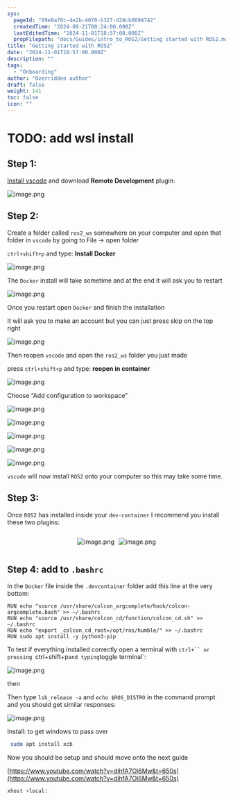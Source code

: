 ```yaml
---
sys:
  pageId: "89e0a78c-4e2b-4070-b327-d28cb0694742"
  createdTime: "2024-08-21T00:24:00.000Z"
  lastEditedTime: "2024-11-01T18:57:00.000Z"
  propFilepath: "docs/Guides/intro_to_ROS2/Getting started with ROS2.md"
title: "Getting started with ROS2"
date: "2024-11-01T18:57:00.000Z"
description: ""
tags:
  - "Onboarding"
author: "Overridden author"
draft: false
weight: 141
toc: false
icon: ""
---
```


# TODO: add wsl install

## Step 1:

[Install vscode](https://code.visualstudio.com/download) and download **Remote Development** plugin:

![image.png](https://prod-files-secure.s3.us-west-2.amazonaws.com/d518164a-d88e-44d1-a4ee-3adb3bd8bce0/efb52993-1881-4a40-b95e-6f020334f022/image.png?X-Amz-Algorithm=AWS4-HMAC-SHA256&X-Amz-Content-Sha256=UNSIGNED-PAYLOAD&X-Amz-Credential=ASIAZI2LB466YDQURIWV%2F20250204%2Fus-west-2%2Fs3%2Faws4_request&X-Amz-Date=20250204T061108Z&X-Amz-Expires=3600&X-Amz-Security-Token=IQoJb3JpZ2luX2VjEA0aCXVzLXdlc3QtMiJHMEUCIQDtMPsNJ7pcwSFR8Jp%2FG%2BgtAdKkjb5Uwf%2FXKiEKfDAUaAIgTBBGz%2BDUDGP5iVMrLY1ZafU3Jx0PWqV0%2BAP3LEs1yi4q%2FwMIJhAAGgw2Mzc0MjMxODM4MDUiDJ5znwesU3Du0ANRUyrcA76jZKDYeQs9Tn26Tz6LFVMYvQQPnpwwo9K%2BY3wKTHyEP9LdAGOTbAgSwCWbSGnUcf65c3tFoKuP4STE7usROMYI8Ao8K6Pts6n%2F0MlGhIILnDu%2FAfFe9eKS01dikTOXitlyE6wSuSkL9u2hksPy1ZqAzJV7RFi8pjeBcedAfxKQAj4EptkifaaL3ZWFmvAqFqeZBgEjkVgjj%2FxHMWbHkmoyZxqVo9PWPVdlDq%2BrTKxf52NY20ujiB%2BU5MkSdSiELS3AWy%2BpajEAHPdJQ4l%2FRMb9FBAvtCdryvREvHu%2BUtVogjW8ibwuMEokq0k93mK1q%2FJU%2FC75kNfie4KA8O3tNNAen3okQChaU%2Fd7nDdFfYjzeHBXkClUva8%2FSpKk54FB0YM2j73xxUvE7mQW8iNkKjhrCrNrHOaosJnIMYMZ1enc6soUJ7D4oD5WHd4TfgbRKN%2BsKzycj1EzMKUSXjdT4Dh20A6598g9s%2F1U5h3BS217YPVe2qB6UHjN8bLMAuynN4%2FD%2FRotGDHNkMn35OA1QicVbr%2BmrZOokYVHKSyFPXbXewYV59pQnH9QPejkzLgqS5Pw3azzd2W12%2FnPGZd7EA06FbhlovXUB3VDLF6K1apO3B5K6aU%2FMRkjNAOzMO2%2Fhr0GOqUBvMcCV7Ii23%2BxwS2ipkF31WVUcTGrdnBdetrjlQKsctE2%2BtSmwog9k0wjaGL5hldXS%2FdAn%2BS2EzbQYzpEpj6m0WJLGB%2FxdpGSjcx%2Fdja70T86G6sA4m5rrT32oO5qfh0VW2GYhPc6ZE9iMa%2BwDx1w5h5mnwroRbHXfQY4qX02%2Fp%2B5xFcSXJqPV3rlGCeLMtLeFTzM3tC5exVPtGr6Bk1zzFCtmkbD&X-Amz-Signature=22f9b69c825ec9fafb9c1d4a8fbfdfe3a7751306fadad2dc92f225ceb3be933c&X-Amz-SignedHeaders=host&x-id=GetObject)

## Step 2:

Create a folder called `ros2_ws` somewhere on your computer and open that folder in `vscode` by going to File → open folder 

`ctrl+shift+p` and type: **Install Docker**

![image.png](https://prod-files-secure.s3.us-west-2.amazonaws.com/d518164a-d88e-44d1-a4ee-3adb3bd8bce0/2269dc0e-1cd5-47ff-bceb-c04ad9b2eab0/image.png?X-Amz-Algorithm=AWS4-HMAC-SHA256&X-Amz-Content-Sha256=UNSIGNED-PAYLOAD&X-Amz-Credential=ASIAZI2LB466YDQURIWV%2F20250204%2Fus-west-2%2Fs3%2Faws4_request&X-Amz-Date=20250204T061108Z&X-Amz-Expires=3600&X-Amz-Security-Token=IQoJb3JpZ2luX2VjEA0aCXVzLXdlc3QtMiJHMEUCIQDtMPsNJ7pcwSFR8Jp%2FG%2BgtAdKkjb5Uwf%2FXKiEKfDAUaAIgTBBGz%2BDUDGP5iVMrLY1ZafU3Jx0PWqV0%2BAP3LEs1yi4q%2FwMIJhAAGgw2Mzc0MjMxODM4MDUiDJ5znwesU3Du0ANRUyrcA76jZKDYeQs9Tn26Tz6LFVMYvQQPnpwwo9K%2BY3wKTHyEP9LdAGOTbAgSwCWbSGnUcf65c3tFoKuP4STE7usROMYI8Ao8K6Pts6n%2F0MlGhIILnDu%2FAfFe9eKS01dikTOXitlyE6wSuSkL9u2hksPy1ZqAzJV7RFi8pjeBcedAfxKQAj4EptkifaaL3ZWFmvAqFqeZBgEjkVgjj%2FxHMWbHkmoyZxqVo9PWPVdlDq%2BrTKxf52NY20ujiB%2BU5MkSdSiELS3AWy%2BpajEAHPdJQ4l%2FRMb9FBAvtCdryvREvHu%2BUtVogjW8ibwuMEokq0k93mK1q%2FJU%2FC75kNfie4KA8O3tNNAen3okQChaU%2Fd7nDdFfYjzeHBXkClUva8%2FSpKk54FB0YM2j73xxUvE7mQW8iNkKjhrCrNrHOaosJnIMYMZ1enc6soUJ7D4oD5WHd4TfgbRKN%2BsKzycj1EzMKUSXjdT4Dh20A6598g9s%2F1U5h3BS217YPVe2qB6UHjN8bLMAuynN4%2FD%2FRotGDHNkMn35OA1QicVbr%2BmrZOokYVHKSyFPXbXewYV59pQnH9QPejkzLgqS5Pw3azzd2W12%2FnPGZd7EA06FbhlovXUB3VDLF6K1apO3B5K6aU%2FMRkjNAOzMO2%2Fhr0GOqUBvMcCV7Ii23%2BxwS2ipkF31WVUcTGrdnBdetrjlQKsctE2%2BtSmwog9k0wjaGL5hldXS%2FdAn%2BS2EzbQYzpEpj6m0WJLGB%2FxdpGSjcx%2Fdja70T86G6sA4m5rrT32oO5qfh0VW2GYhPc6ZE9iMa%2BwDx1w5h5mnwroRbHXfQY4qX02%2Fp%2B5xFcSXJqPV3rlGCeLMtLeFTzM3tC5exVPtGr6Bk1zzFCtmkbD&X-Amz-Signature=a89b81d50ea53d5dee672840bfa13873f72689556c73280409edab3437d0ec95&X-Amz-SignedHeaders=host&x-id=GetObject)

The `Docker` install will take sometime and at the end it will ask you to restart

![image.png](https://prod-files-secure.s3.us-west-2.amazonaws.com/d518164a-d88e-44d1-a4ee-3adb3bd8bce0/ed233f78-be33-4b1f-b89c-9c346c0e961e/image.png?X-Amz-Algorithm=AWS4-HMAC-SHA256&X-Amz-Content-Sha256=UNSIGNED-PAYLOAD&X-Amz-Credential=ASIAZI2LB466YDQURIWV%2F20250204%2Fus-west-2%2Fs3%2Faws4_request&X-Amz-Date=20250204T061108Z&X-Amz-Expires=3600&X-Amz-Security-Token=IQoJb3JpZ2luX2VjEA0aCXVzLXdlc3QtMiJHMEUCIQDtMPsNJ7pcwSFR8Jp%2FG%2BgtAdKkjb5Uwf%2FXKiEKfDAUaAIgTBBGz%2BDUDGP5iVMrLY1ZafU3Jx0PWqV0%2BAP3LEs1yi4q%2FwMIJhAAGgw2Mzc0MjMxODM4MDUiDJ5znwesU3Du0ANRUyrcA76jZKDYeQs9Tn26Tz6LFVMYvQQPnpwwo9K%2BY3wKTHyEP9LdAGOTbAgSwCWbSGnUcf65c3tFoKuP4STE7usROMYI8Ao8K6Pts6n%2F0MlGhIILnDu%2FAfFe9eKS01dikTOXitlyE6wSuSkL9u2hksPy1ZqAzJV7RFi8pjeBcedAfxKQAj4EptkifaaL3ZWFmvAqFqeZBgEjkVgjj%2FxHMWbHkmoyZxqVo9PWPVdlDq%2BrTKxf52NY20ujiB%2BU5MkSdSiELS3AWy%2BpajEAHPdJQ4l%2FRMb9FBAvtCdryvREvHu%2BUtVogjW8ibwuMEokq0k93mK1q%2FJU%2FC75kNfie4KA8O3tNNAen3okQChaU%2Fd7nDdFfYjzeHBXkClUva8%2FSpKk54FB0YM2j73xxUvE7mQW8iNkKjhrCrNrHOaosJnIMYMZ1enc6soUJ7D4oD5WHd4TfgbRKN%2BsKzycj1EzMKUSXjdT4Dh20A6598g9s%2F1U5h3BS217YPVe2qB6UHjN8bLMAuynN4%2FD%2FRotGDHNkMn35OA1QicVbr%2BmrZOokYVHKSyFPXbXewYV59pQnH9QPejkzLgqS5Pw3azzd2W12%2FnPGZd7EA06FbhlovXUB3VDLF6K1apO3B5K6aU%2FMRkjNAOzMO2%2Fhr0GOqUBvMcCV7Ii23%2BxwS2ipkF31WVUcTGrdnBdetrjlQKsctE2%2BtSmwog9k0wjaGL5hldXS%2FdAn%2BS2EzbQYzpEpj6m0WJLGB%2FxdpGSjcx%2Fdja70T86G6sA4m5rrT32oO5qfh0VW2GYhPc6ZE9iMa%2BwDx1w5h5mnwroRbHXfQY4qX02%2Fp%2B5xFcSXJqPV3rlGCeLMtLeFTzM3tC5exVPtGr6Bk1zzFCtmkbD&X-Amz-Signature=1766d380a281a20568f0afb2e4f9173098436d1c6500bc740423d52eafc7d15a&X-Amz-SignedHeaders=host&x-id=GetObject)

Once you restart open `Docker` and finish the installation

It will ask you to make an account but you can just press skip on the top right

![image.png](https://prod-files-secure.s3.us-west-2.amazonaws.com/d518164a-d88e-44d1-a4ee-3adb3bd8bce0/21010ad9-1659-4fd9-9f59-9932a09b2a3d/image.png?X-Amz-Algorithm=AWS4-HMAC-SHA256&X-Amz-Content-Sha256=UNSIGNED-PAYLOAD&X-Amz-Credential=ASIAZI2LB466YDQURIWV%2F20250204%2Fus-west-2%2Fs3%2Faws4_request&X-Amz-Date=20250204T061108Z&X-Amz-Expires=3600&X-Amz-Security-Token=IQoJb3JpZ2luX2VjEA0aCXVzLXdlc3QtMiJHMEUCIQDtMPsNJ7pcwSFR8Jp%2FG%2BgtAdKkjb5Uwf%2FXKiEKfDAUaAIgTBBGz%2BDUDGP5iVMrLY1ZafU3Jx0PWqV0%2BAP3LEs1yi4q%2FwMIJhAAGgw2Mzc0MjMxODM4MDUiDJ5znwesU3Du0ANRUyrcA76jZKDYeQs9Tn26Tz6LFVMYvQQPnpwwo9K%2BY3wKTHyEP9LdAGOTbAgSwCWbSGnUcf65c3tFoKuP4STE7usROMYI8Ao8K6Pts6n%2F0MlGhIILnDu%2FAfFe9eKS01dikTOXitlyE6wSuSkL9u2hksPy1ZqAzJV7RFi8pjeBcedAfxKQAj4EptkifaaL3ZWFmvAqFqeZBgEjkVgjj%2FxHMWbHkmoyZxqVo9PWPVdlDq%2BrTKxf52NY20ujiB%2BU5MkSdSiELS3AWy%2BpajEAHPdJQ4l%2FRMb9FBAvtCdryvREvHu%2BUtVogjW8ibwuMEokq0k93mK1q%2FJU%2FC75kNfie4KA8O3tNNAen3okQChaU%2Fd7nDdFfYjzeHBXkClUva8%2FSpKk54FB0YM2j73xxUvE7mQW8iNkKjhrCrNrHOaosJnIMYMZ1enc6soUJ7D4oD5WHd4TfgbRKN%2BsKzycj1EzMKUSXjdT4Dh20A6598g9s%2F1U5h3BS217YPVe2qB6UHjN8bLMAuynN4%2FD%2FRotGDHNkMn35OA1QicVbr%2BmrZOokYVHKSyFPXbXewYV59pQnH9QPejkzLgqS5Pw3azzd2W12%2FnPGZd7EA06FbhlovXUB3VDLF6K1apO3B5K6aU%2FMRkjNAOzMO2%2Fhr0GOqUBvMcCV7Ii23%2BxwS2ipkF31WVUcTGrdnBdetrjlQKsctE2%2BtSmwog9k0wjaGL5hldXS%2FdAn%2BS2EzbQYzpEpj6m0WJLGB%2FxdpGSjcx%2Fdja70T86G6sA4m5rrT32oO5qfh0VW2GYhPc6ZE9iMa%2BwDx1w5h5mnwroRbHXfQY4qX02%2Fp%2B5xFcSXJqPV3rlGCeLMtLeFTzM3tC5exVPtGr6Bk1zzFCtmkbD&X-Amz-Signature=4ff3f3f9325d7a421abfd14fd7895f1553b6f6f752e1bceccb2b4247c4110e26&X-Amz-SignedHeaders=host&x-id=GetObject)

Then reopen `vscode` and open the `ros2_ws` folder you just made

press `ctrl+shift+p` and type: **reopen in container**

![image.png](https://prod-files-secure.s3.us-west-2.amazonaws.com/d518164a-d88e-44d1-a4ee-3adb3bd8bce0/4e93b8c2-41ad-488c-8095-c74205196118/image.png?X-Amz-Algorithm=AWS4-HMAC-SHA256&X-Amz-Content-Sha256=UNSIGNED-PAYLOAD&X-Amz-Credential=ASIAZI2LB466YDQURIWV%2F20250204%2Fus-west-2%2Fs3%2Faws4_request&X-Amz-Date=20250204T061108Z&X-Amz-Expires=3600&X-Amz-Security-Token=IQoJb3JpZ2luX2VjEA0aCXVzLXdlc3QtMiJHMEUCIQDtMPsNJ7pcwSFR8Jp%2FG%2BgtAdKkjb5Uwf%2FXKiEKfDAUaAIgTBBGz%2BDUDGP5iVMrLY1ZafU3Jx0PWqV0%2BAP3LEs1yi4q%2FwMIJhAAGgw2Mzc0MjMxODM4MDUiDJ5znwesU3Du0ANRUyrcA76jZKDYeQs9Tn26Tz6LFVMYvQQPnpwwo9K%2BY3wKTHyEP9LdAGOTbAgSwCWbSGnUcf65c3tFoKuP4STE7usROMYI8Ao8K6Pts6n%2F0MlGhIILnDu%2FAfFe9eKS01dikTOXitlyE6wSuSkL9u2hksPy1ZqAzJV7RFi8pjeBcedAfxKQAj4EptkifaaL3ZWFmvAqFqeZBgEjkVgjj%2FxHMWbHkmoyZxqVo9PWPVdlDq%2BrTKxf52NY20ujiB%2BU5MkSdSiELS3AWy%2BpajEAHPdJQ4l%2FRMb9FBAvtCdryvREvHu%2BUtVogjW8ibwuMEokq0k93mK1q%2FJU%2FC75kNfie4KA8O3tNNAen3okQChaU%2Fd7nDdFfYjzeHBXkClUva8%2FSpKk54FB0YM2j73xxUvE7mQW8iNkKjhrCrNrHOaosJnIMYMZ1enc6soUJ7D4oD5WHd4TfgbRKN%2BsKzycj1EzMKUSXjdT4Dh20A6598g9s%2F1U5h3BS217YPVe2qB6UHjN8bLMAuynN4%2FD%2FRotGDHNkMn35OA1QicVbr%2BmrZOokYVHKSyFPXbXewYV59pQnH9QPejkzLgqS5Pw3azzd2W12%2FnPGZd7EA06FbhlovXUB3VDLF6K1apO3B5K6aU%2FMRkjNAOzMO2%2Fhr0GOqUBvMcCV7Ii23%2BxwS2ipkF31WVUcTGrdnBdetrjlQKsctE2%2BtSmwog9k0wjaGL5hldXS%2FdAn%2BS2EzbQYzpEpj6m0WJLGB%2FxdpGSjcx%2Fdja70T86G6sA4m5rrT32oO5qfh0VW2GYhPc6ZE9iMa%2BwDx1w5h5mnwroRbHXfQY4qX02%2Fp%2B5xFcSXJqPV3rlGCeLMtLeFTzM3tC5exVPtGr6Bk1zzFCtmkbD&X-Amz-Signature=65b0d07aa62296d2e9c3c2201f8a06b5b222f8079139588bb6ea910b9d85a066&X-Amz-SignedHeaders=host&x-id=GetObject)

Choose “Add configuration to workspace”

![image.png](https://prod-files-secure.s3.us-west-2.amazonaws.com/d518164a-d88e-44d1-a4ee-3adb3bd8bce0/9560b282-5060-4989-ba37-97e7b2c22476/image.png?X-Amz-Algorithm=AWS4-HMAC-SHA256&X-Amz-Content-Sha256=UNSIGNED-PAYLOAD&X-Amz-Credential=ASIAZI2LB466YDQURIWV%2F20250204%2Fus-west-2%2Fs3%2Faws4_request&X-Amz-Date=20250204T061108Z&X-Amz-Expires=3600&X-Amz-Security-Token=IQoJb3JpZ2luX2VjEA0aCXVzLXdlc3QtMiJHMEUCIQDtMPsNJ7pcwSFR8Jp%2FG%2BgtAdKkjb5Uwf%2FXKiEKfDAUaAIgTBBGz%2BDUDGP5iVMrLY1ZafU3Jx0PWqV0%2BAP3LEs1yi4q%2FwMIJhAAGgw2Mzc0MjMxODM4MDUiDJ5znwesU3Du0ANRUyrcA76jZKDYeQs9Tn26Tz6LFVMYvQQPnpwwo9K%2BY3wKTHyEP9LdAGOTbAgSwCWbSGnUcf65c3tFoKuP4STE7usROMYI8Ao8K6Pts6n%2F0MlGhIILnDu%2FAfFe9eKS01dikTOXitlyE6wSuSkL9u2hksPy1ZqAzJV7RFi8pjeBcedAfxKQAj4EptkifaaL3ZWFmvAqFqeZBgEjkVgjj%2FxHMWbHkmoyZxqVo9PWPVdlDq%2BrTKxf52NY20ujiB%2BU5MkSdSiELS3AWy%2BpajEAHPdJQ4l%2FRMb9FBAvtCdryvREvHu%2BUtVogjW8ibwuMEokq0k93mK1q%2FJU%2FC75kNfie4KA8O3tNNAen3okQChaU%2Fd7nDdFfYjzeHBXkClUva8%2FSpKk54FB0YM2j73xxUvE7mQW8iNkKjhrCrNrHOaosJnIMYMZ1enc6soUJ7D4oD5WHd4TfgbRKN%2BsKzycj1EzMKUSXjdT4Dh20A6598g9s%2F1U5h3BS217YPVe2qB6UHjN8bLMAuynN4%2FD%2FRotGDHNkMn35OA1QicVbr%2BmrZOokYVHKSyFPXbXewYV59pQnH9QPejkzLgqS5Pw3azzd2W12%2FnPGZd7EA06FbhlovXUB3VDLF6K1apO3B5K6aU%2FMRkjNAOzMO2%2Fhr0GOqUBvMcCV7Ii23%2BxwS2ipkF31WVUcTGrdnBdetrjlQKsctE2%2BtSmwog9k0wjaGL5hldXS%2FdAn%2BS2EzbQYzpEpj6m0WJLGB%2FxdpGSjcx%2Fdja70T86G6sA4m5rrT32oO5qfh0VW2GYhPc6ZE9iMa%2BwDx1w5h5mnwroRbHXfQY4qX02%2Fp%2B5xFcSXJqPV3rlGCeLMtLeFTzM3tC5exVPtGr6Bk1zzFCtmkbD&X-Amz-Signature=740686187509b2e5f7a4ee982a9e20c2ecdc5dbf0a4eb70caf6d408ca7a04a96&X-Amz-SignedHeaders=host&x-id=GetObject)

![image.png](https://prod-files-secure.s3.us-west-2.amazonaws.com/d518164a-d88e-44d1-a4ee-3adb3bd8bce0/2ee63f81-886b-48e8-a553-dc6e5eac99e4/image.png?X-Amz-Algorithm=AWS4-HMAC-SHA256&X-Amz-Content-Sha256=UNSIGNED-PAYLOAD&X-Amz-Credential=ASIAZI2LB466YDQURIWV%2F20250204%2Fus-west-2%2Fs3%2Faws4_request&X-Amz-Date=20250204T061108Z&X-Amz-Expires=3600&X-Amz-Security-Token=IQoJb3JpZ2luX2VjEA0aCXVzLXdlc3QtMiJHMEUCIQDtMPsNJ7pcwSFR8Jp%2FG%2BgtAdKkjb5Uwf%2FXKiEKfDAUaAIgTBBGz%2BDUDGP5iVMrLY1ZafU3Jx0PWqV0%2BAP3LEs1yi4q%2FwMIJhAAGgw2Mzc0MjMxODM4MDUiDJ5znwesU3Du0ANRUyrcA76jZKDYeQs9Tn26Tz6LFVMYvQQPnpwwo9K%2BY3wKTHyEP9LdAGOTbAgSwCWbSGnUcf65c3tFoKuP4STE7usROMYI8Ao8K6Pts6n%2F0MlGhIILnDu%2FAfFe9eKS01dikTOXitlyE6wSuSkL9u2hksPy1ZqAzJV7RFi8pjeBcedAfxKQAj4EptkifaaL3ZWFmvAqFqeZBgEjkVgjj%2FxHMWbHkmoyZxqVo9PWPVdlDq%2BrTKxf52NY20ujiB%2BU5MkSdSiELS3AWy%2BpajEAHPdJQ4l%2FRMb9FBAvtCdryvREvHu%2BUtVogjW8ibwuMEokq0k93mK1q%2FJU%2FC75kNfie4KA8O3tNNAen3okQChaU%2Fd7nDdFfYjzeHBXkClUva8%2FSpKk54FB0YM2j73xxUvE7mQW8iNkKjhrCrNrHOaosJnIMYMZ1enc6soUJ7D4oD5WHd4TfgbRKN%2BsKzycj1EzMKUSXjdT4Dh20A6598g9s%2F1U5h3BS217YPVe2qB6UHjN8bLMAuynN4%2FD%2FRotGDHNkMn35OA1QicVbr%2BmrZOokYVHKSyFPXbXewYV59pQnH9QPejkzLgqS5Pw3azzd2W12%2FnPGZd7EA06FbhlovXUB3VDLF6K1apO3B5K6aU%2FMRkjNAOzMO2%2Fhr0GOqUBvMcCV7Ii23%2BxwS2ipkF31WVUcTGrdnBdetrjlQKsctE2%2BtSmwog9k0wjaGL5hldXS%2FdAn%2BS2EzbQYzpEpj6m0WJLGB%2FxdpGSjcx%2Fdja70T86G6sA4m5rrT32oO5qfh0VW2GYhPc6ZE9iMa%2BwDx1w5h5mnwroRbHXfQY4qX02%2Fp%2B5xFcSXJqPV3rlGCeLMtLeFTzM3tC5exVPtGr6Bk1zzFCtmkbD&X-Amz-Signature=f3eaadb1aedb5ff1b56652062f80b452357cde6e95505f6286296b79fd7104d6&X-Amz-SignedHeaders=host&x-id=GetObject)

![image.png](https://prod-files-secure.s3.us-west-2.amazonaws.com/d518164a-d88e-44d1-a4ee-3adb3bd8bce0/ae1580b2-b048-407e-aed9-b584224a7a04/image.png?X-Amz-Algorithm=AWS4-HMAC-SHA256&X-Amz-Content-Sha256=UNSIGNED-PAYLOAD&X-Amz-Credential=ASIAZI2LB466YDQURIWV%2F20250204%2Fus-west-2%2Fs3%2Faws4_request&X-Amz-Date=20250204T061108Z&X-Amz-Expires=3600&X-Amz-Security-Token=IQoJb3JpZ2luX2VjEA0aCXVzLXdlc3QtMiJHMEUCIQDtMPsNJ7pcwSFR8Jp%2FG%2BgtAdKkjb5Uwf%2FXKiEKfDAUaAIgTBBGz%2BDUDGP5iVMrLY1ZafU3Jx0PWqV0%2BAP3LEs1yi4q%2FwMIJhAAGgw2Mzc0MjMxODM4MDUiDJ5znwesU3Du0ANRUyrcA76jZKDYeQs9Tn26Tz6LFVMYvQQPnpwwo9K%2BY3wKTHyEP9LdAGOTbAgSwCWbSGnUcf65c3tFoKuP4STE7usROMYI8Ao8K6Pts6n%2F0MlGhIILnDu%2FAfFe9eKS01dikTOXitlyE6wSuSkL9u2hksPy1ZqAzJV7RFi8pjeBcedAfxKQAj4EptkifaaL3ZWFmvAqFqeZBgEjkVgjj%2FxHMWbHkmoyZxqVo9PWPVdlDq%2BrTKxf52NY20ujiB%2BU5MkSdSiELS3AWy%2BpajEAHPdJQ4l%2FRMb9FBAvtCdryvREvHu%2BUtVogjW8ibwuMEokq0k93mK1q%2FJU%2FC75kNfie4KA8O3tNNAen3okQChaU%2Fd7nDdFfYjzeHBXkClUva8%2FSpKk54FB0YM2j73xxUvE7mQW8iNkKjhrCrNrHOaosJnIMYMZ1enc6soUJ7D4oD5WHd4TfgbRKN%2BsKzycj1EzMKUSXjdT4Dh20A6598g9s%2F1U5h3BS217YPVe2qB6UHjN8bLMAuynN4%2FD%2FRotGDHNkMn35OA1QicVbr%2BmrZOokYVHKSyFPXbXewYV59pQnH9QPejkzLgqS5Pw3azzd2W12%2FnPGZd7EA06FbhlovXUB3VDLF6K1apO3B5K6aU%2FMRkjNAOzMO2%2Fhr0GOqUBvMcCV7Ii23%2BxwS2ipkF31WVUcTGrdnBdetrjlQKsctE2%2BtSmwog9k0wjaGL5hldXS%2FdAn%2BS2EzbQYzpEpj6m0WJLGB%2FxdpGSjcx%2Fdja70T86G6sA4m5rrT32oO5qfh0VW2GYhPc6ZE9iMa%2BwDx1w5h5mnwroRbHXfQY4qX02%2Fp%2B5xFcSXJqPV3rlGCeLMtLeFTzM3tC5exVPtGr6Bk1zzFCtmkbD&X-Amz-Signature=226e4225aadfc693a3b416a47436838117d7c6acb96020d18bc98ee4614cb574&X-Amz-SignedHeaders=host&x-id=GetObject)

![image.png](https://prod-files-secure.s3.us-west-2.amazonaws.com/d518164a-d88e-44d1-a4ee-3adb3bd8bce0/53255b28-f75e-430f-b9e3-c0ac8577e42b/image.png?X-Amz-Algorithm=AWS4-HMAC-SHA256&X-Amz-Content-Sha256=UNSIGNED-PAYLOAD&X-Amz-Credential=ASIAZI2LB466YDQURIWV%2F20250204%2Fus-west-2%2Fs3%2Faws4_request&X-Amz-Date=20250204T061108Z&X-Amz-Expires=3600&X-Amz-Security-Token=IQoJb3JpZ2luX2VjEA0aCXVzLXdlc3QtMiJHMEUCIQDtMPsNJ7pcwSFR8Jp%2FG%2BgtAdKkjb5Uwf%2FXKiEKfDAUaAIgTBBGz%2BDUDGP5iVMrLY1ZafU3Jx0PWqV0%2BAP3LEs1yi4q%2FwMIJhAAGgw2Mzc0MjMxODM4MDUiDJ5znwesU3Du0ANRUyrcA76jZKDYeQs9Tn26Tz6LFVMYvQQPnpwwo9K%2BY3wKTHyEP9LdAGOTbAgSwCWbSGnUcf65c3tFoKuP4STE7usROMYI8Ao8K6Pts6n%2F0MlGhIILnDu%2FAfFe9eKS01dikTOXitlyE6wSuSkL9u2hksPy1ZqAzJV7RFi8pjeBcedAfxKQAj4EptkifaaL3ZWFmvAqFqeZBgEjkVgjj%2FxHMWbHkmoyZxqVo9PWPVdlDq%2BrTKxf52NY20ujiB%2BU5MkSdSiELS3AWy%2BpajEAHPdJQ4l%2FRMb9FBAvtCdryvREvHu%2BUtVogjW8ibwuMEokq0k93mK1q%2FJU%2FC75kNfie4KA8O3tNNAen3okQChaU%2Fd7nDdFfYjzeHBXkClUva8%2FSpKk54FB0YM2j73xxUvE7mQW8iNkKjhrCrNrHOaosJnIMYMZ1enc6soUJ7D4oD5WHd4TfgbRKN%2BsKzycj1EzMKUSXjdT4Dh20A6598g9s%2F1U5h3BS217YPVe2qB6UHjN8bLMAuynN4%2FD%2FRotGDHNkMn35OA1QicVbr%2BmrZOokYVHKSyFPXbXewYV59pQnH9QPejkzLgqS5Pw3azzd2W12%2FnPGZd7EA06FbhlovXUB3VDLF6K1apO3B5K6aU%2FMRkjNAOzMO2%2Fhr0GOqUBvMcCV7Ii23%2BxwS2ipkF31WVUcTGrdnBdetrjlQKsctE2%2BtSmwog9k0wjaGL5hldXS%2FdAn%2BS2EzbQYzpEpj6m0WJLGB%2FxdpGSjcx%2Fdja70T86G6sA4m5rrT32oO5qfh0VW2GYhPc6ZE9iMa%2BwDx1w5h5mnwroRbHXfQY4qX02%2Fp%2B5xFcSXJqPV3rlGCeLMtLeFTzM3tC5exVPtGr6Bk1zzFCtmkbD&X-Amz-Signature=eae8d397373a74c94d3a16813695ff99707e40590fbda662233f75712bb2ec5c&X-Amz-SignedHeaders=host&x-id=GetObject)

![image.png](https://prod-files-secure.s3.us-west-2.amazonaws.com/d518164a-d88e-44d1-a4ee-3adb3bd8bce0/7c562767-5af9-4ffb-97d1-327bcdf4ee00/image.png?X-Amz-Algorithm=AWS4-HMAC-SHA256&X-Amz-Content-Sha256=UNSIGNED-PAYLOAD&X-Amz-Credential=ASIAZI2LB466YDQURIWV%2F20250204%2Fus-west-2%2Fs3%2Faws4_request&X-Amz-Date=20250204T061108Z&X-Amz-Expires=3600&X-Amz-Security-Token=IQoJb3JpZ2luX2VjEA0aCXVzLXdlc3QtMiJHMEUCIQDtMPsNJ7pcwSFR8Jp%2FG%2BgtAdKkjb5Uwf%2FXKiEKfDAUaAIgTBBGz%2BDUDGP5iVMrLY1ZafU3Jx0PWqV0%2BAP3LEs1yi4q%2FwMIJhAAGgw2Mzc0MjMxODM4MDUiDJ5znwesU3Du0ANRUyrcA76jZKDYeQs9Tn26Tz6LFVMYvQQPnpwwo9K%2BY3wKTHyEP9LdAGOTbAgSwCWbSGnUcf65c3tFoKuP4STE7usROMYI8Ao8K6Pts6n%2F0MlGhIILnDu%2FAfFe9eKS01dikTOXitlyE6wSuSkL9u2hksPy1ZqAzJV7RFi8pjeBcedAfxKQAj4EptkifaaL3ZWFmvAqFqeZBgEjkVgjj%2FxHMWbHkmoyZxqVo9PWPVdlDq%2BrTKxf52NY20ujiB%2BU5MkSdSiELS3AWy%2BpajEAHPdJQ4l%2FRMb9FBAvtCdryvREvHu%2BUtVogjW8ibwuMEokq0k93mK1q%2FJU%2FC75kNfie4KA8O3tNNAen3okQChaU%2Fd7nDdFfYjzeHBXkClUva8%2FSpKk54FB0YM2j73xxUvE7mQW8iNkKjhrCrNrHOaosJnIMYMZ1enc6soUJ7D4oD5WHd4TfgbRKN%2BsKzycj1EzMKUSXjdT4Dh20A6598g9s%2F1U5h3BS217YPVe2qB6UHjN8bLMAuynN4%2FD%2FRotGDHNkMn35OA1QicVbr%2BmrZOokYVHKSyFPXbXewYV59pQnH9QPejkzLgqS5Pw3azzd2W12%2FnPGZd7EA06FbhlovXUB3VDLF6K1apO3B5K6aU%2FMRkjNAOzMO2%2Fhr0GOqUBvMcCV7Ii23%2BxwS2ipkF31WVUcTGrdnBdetrjlQKsctE2%2BtSmwog9k0wjaGL5hldXS%2FdAn%2BS2EzbQYzpEpj6m0WJLGB%2FxdpGSjcx%2Fdja70T86G6sA4m5rrT32oO5qfh0VW2GYhPc6ZE9iMa%2BwDx1w5h5mnwroRbHXfQY4qX02%2Fp%2B5xFcSXJqPV3rlGCeLMtLeFTzM3tC5exVPtGr6Bk1zzFCtmkbD&X-Amz-Signature=d9e4fc7aa753f77809d764c567898e357124c5995690b299c5e1c4d664c709a9&X-Amz-SignedHeaders=host&x-id=GetObject)

`vscode` will now install `ROS2` onto your computer so this may take some time.

## Step 3:

Once `ROS2` has installed inside your `dev-container` I recommend you install these two plugins:

<div style="display: flex;flex-direction: row; column-gap:10px; max-width: 630px;justify-content: center;">
<div>

![image.png](https://prod-files-secure.s3.us-west-2.amazonaws.com/d518164a-d88e-44d1-a4ee-3adb3bd8bce0/3fc3d550-5a54-4ba1-ba6b-faa01cdb7369/image.png?X-Amz-Algorithm=AWS4-HMAC-SHA256&X-Amz-Content-Sha256=UNSIGNED-PAYLOAD&X-Amz-Credential=ASIAZI2LB466QAIRUCQD%2F20250204%2Fus-west-2%2Fs3%2Faws4_request&X-Amz-Date=20250204T061111Z&X-Amz-Expires=3600&X-Amz-Security-Token=IQoJb3JpZ2luX2VjEA0aCXVzLXdlc3QtMiJGMEQCIDvkTc7FaLqztirAhcyjxxvKhGTsPPTgXVYW%2FLdTlCUzAiAVU6j5ntGQ3r0WwVebTRMhGGO6lN7GNtS6s%2FBWM5ceZCr%2FAwgmEAAaDDYzNzQyMzE4MzgwNSIMrFNcmrXIJFFTye5MKtwD6raXE%2FORs79iUNO8RUDx2k4bc%2BVI4TmXCPPlhDtqO%2B5GNCg7E9UG49SQGDjt9%2BtZZCdkZ%2FDBmCd0RiWEypgG%2B%2BMs9vvmMaru4nTX8tP13cZMlsfNtWcxZxFgFCmeuedH5u2yEl%2FzNQxzyyeEY9IMO45G2X6jL0fw%2BzDT8dLxyaEkecVXZ%2BcQKGRWuZ1w4C7TTmA2QBRapjAMNP8bOi5cAmGYxEUpTTQvafEfrca8B0EGScdDk6nui5zG9Sejg6QkMUt9oaMK%2FqAL%2B%2BwqakkiO67LhRWJLe7pusocB2mxBQUNe6KQa%2BaJZBRq%2Bcob9l1JGBS3WTsFPrubY%2Bf6FMAuh%2Bv6vw2IFyqYWa1CKkKvXM1C1avkQP6aFCbqJbArutRwlkpb3qCIVsxuLwmxnULQ0dxMz7lD7ICj2%2FNvZtdXeI6vTVUIVmH1MQvaEIsgAQ35m8g6Zyzs%2Bkis6brrAfiJa%2BUEkqPQL6MCsCdEw%2BthCDB7lafYzm%2Bj5uWUGDxPLJ2ohbc7cPR7RKos3VXjptIj3aJpzEdVWq9QpKCIi%2FkKG%2BvDQQ2%2B5X1OSqaTVd%2BJOoPLnjWlLNah2qVME6b%2B%2Fs5etrURJqsAQJ8eWWpXlFRIW0Rlac%2BhMdni3g%2F5XKQwxb%2BGvQY6pgHf%2F%2BlVFyh78BtXCgLWjGw7a2wDfoLnCCGjuSfE3aXPAu7tb0RYnVrE97q9dPCu4mnQAypQ0Amv4sYPD8dAUkNCk7Otnxxqnxnd6jiTT8OjDf3z6xPoFXueQH7SRDZn%2Fxe4jLmeBL1U5FjuvZ51fJE7iUrY3KFPV5Y9JK6UFHPEQBafExARGhMb%2FocAuQxMIU6MMEl%2FhD5AjG7hRsjXNzV3Bt4FIv%2B4&X-Amz-Signature=59acaf85fb5e079c3e7ca4956d363a1d4160027f8173d5872e8d55a383886765&X-Amz-SignedHeaders=host&x-id=GetObject)

</div>
<div>

![image.png](https://prod-files-secure.s3.us-west-2.amazonaws.com/d518164a-d88e-44d1-a4ee-3adb3bd8bce0/d994cc66-13c2-4093-a5a3-f84cf4601a82/image.png?X-Amz-Algorithm=AWS4-HMAC-SHA256&X-Amz-Content-Sha256=UNSIGNED-PAYLOAD&X-Amz-Credential=ASIAZI2LB46664Q4FH5E%2F20250204%2Fus-west-2%2Fs3%2Faws4_request&X-Amz-Date=20250204T061112Z&X-Amz-Expires=3600&X-Amz-Security-Token=IQoJb3JpZ2luX2VjEA0aCXVzLXdlc3QtMiJHMEUCIQCw30b5xGuSkcssqW7aXSjsRJvJ9nonDZzJnqK%2BLroTKgIgKLgTPwMx4w7sDa7e83IsQpOfscpIuWXPRKFGeYbHCKgq%2FwMIJhAAGgw2Mzc0MjMxODM4MDUiDJg3CT70zUJcnZmHoircAyZYpDGFf6a085Iq1fwUL4c2hB7tJP9dm5CyUc%2BTDEUdjgsghUFbNC2Go1ynzpFQGjHh8UwE2ILFtkp13E1JeLM7KYsVt%2Fn62lUYzmpfN1%2BootWNvAdrE4gneD%2BO%2BCmc1MrDXV3w6kPyCR38DmWNxeDtUw8zvHR8HwMqmR0fz11020nhyhYGs7NzScfeeyhisTw3UPQWbMqofKXEME8f9C%2B8GDQYdV9Z%2F6JVx1xXGsdrS5XQXeo9UL8Wg9Qxit2NwCRFABCU%2Fulf57DxYqeG%2FYi2FlIrN%2Fr7siJ0lxXBE5i%2F4e0Gaw0j1bQDeCQESBgB9%2BdIk5bMjeOOYmnVSQs8Xy9ueZBgj79iYOLhoytw7Sp9C5%2BS0ijmF7bRZ5zowHUj0XP%2F0%2BlcdxdoyJHVn9d3koPd6JuzDBPeKToCpoW2M9V6dSG6XeOs2EtSkRpYaI%2BLBfNYJE2lL0cz088RYDqQahn4sLkOiaQ1zxRaYh0s9kpItYoDn7YWYLnSaXF%2FG0hjPi41njrnWAk8KtfxYhiNBHhWvTgvY0ZdlB1AZANVB246PJcawrkGyTjvztgB0cP67yxoe9oLDdtNU0xncz1%2FVqt0yG2AJaeTgbzYYCJPCfobFhF1WIETaD7azvFHMMi%2Fhr0GOqUBbrPzhXVHXbNcmD2JXFgGEH%2FVOOwayApy73795S2dUh0hLLUK880sJa92G8J%2BwexgEzr73TTIJstfYU6CVG6gVSX%2BL4vNbqCOw8UQCT7zfEc5rHG9X5Dy4i9IZYtj2yGMZWu0bUC7yYO2GMmgjOBGAaEhNPTEZ1%2B%2FHK6q41ZplOEjGzToYJuGPk51kkcs7446C9Pv9MD5QB7gOtz2uNlzeMOn6tIS&X-Amz-Signature=221853f85bcc530c5fa80da56b27b195064855828fe920c45fb5d76f85ec23f3&X-Amz-SignedHeaders=host&x-id=GetObject)

</div>
</div>

## Step 4: add to `.bashrc`

In the `Docker` file inside the `.devcontainer` folder add this line at the very bottom: 

```docker
RUN echo "source /usr/share/colcon_argcomplete/hook/colcon-argcomplete.bash" >> ~/.bashrc
RUN echo "source /usr/share/colcon_cd/function/colcon_cd.sh" >> ~/.bashrc
RUN echo "export _colcon_cd_root=/opt/ros/humble/" >> ~/.bashrc
RUN sudo apt install -y python3-pip 
```

To test if everything installed correctly open a terminal with `ctrl+`` or pressing `ctrl+shift+p` and typing `toggle terminal`:

![image.png](https://prod-files-secure.s3.us-west-2.amazonaws.com/d518164a-d88e-44d1-a4ee-3adb3bd8bce0/6a4943d8-b04e-4c02-9a58-775f3384d1a5/image.png?X-Amz-Algorithm=AWS4-HMAC-SHA256&X-Amz-Content-Sha256=UNSIGNED-PAYLOAD&X-Amz-Credential=ASIAZI2LB466YDQURIWV%2F20250204%2Fus-west-2%2Fs3%2Faws4_request&X-Amz-Date=20250204T061108Z&X-Amz-Expires=3600&X-Amz-Security-Token=IQoJb3JpZ2luX2VjEA0aCXVzLXdlc3QtMiJHMEUCIQDtMPsNJ7pcwSFR8Jp%2FG%2BgtAdKkjb5Uwf%2FXKiEKfDAUaAIgTBBGz%2BDUDGP5iVMrLY1ZafU3Jx0PWqV0%2BAP3LEs1yi4q%2FwMIJhAAGgw2Mzc0MjMxODM4MDUiDJ5znwesU3Du0ANRUyrcA76jZKDYeQs9Tn26Tz6LFVMYvQQPnpwwo9K%2BY3wKTHyEP9LdAGOTbAgSwCWbSGnUcf65c3tFoKuP4STE7usROMYI8Ao8K6Pts6n%2F0MlGhIILnDu%2FAfFe9eKS01dikTOXitlyE6wSuSkL9u2hksPy1ZqAzJV7RFi8pjeBcedAfxKQAj4EptkifaaL3ZWFmvAqFqeZBgEjkVgjj%2FxHMWbHkmoyZxqVo9PWPVdlDq%2BrTKxf52NY20ujiB%2BU5MkSdSiELS3AWy%2BpajEAHPdJQ4l%2FRMb9FBAvtCdryvREvHu%2BUtVogjW8ibwuMEokq0k93mK1q%2FJU%2FC75kNfie4KA8O3tNNAen3okQChaU%2Fd7nDdFfYjzeHBXkClUva8%2FSpKk54FB0YM2j73xxUvE7mQW8iNkKjhrCrNrHOaosJnIMYMZ1enc6soUJ7D4oD5WHd4TfgbRKN%2BsKzycj1EzMKUSXjdT4Dh20A6598g9s%2F1U5h3BS217YPVe2qB6UHjN8bLMAuynN4%2FD%2FRotGDHNkMn35OA1QicVbr%2BmrZOokYVHKSyFPXbXewYV59pQnH9QPejkzLgqS5Pw3azzd2W12%2FnPGZd7EA06FbhlovXUB3VDLF6K1apO3B5K6aU%2FMRkjNAOzMO2%2Fhr0GOqUBvMcCV7Ii23%2BxwS2ipkF31WVUcTGrdnBdetrjlQKsctE2%2BtSmwog9k0wjaGL5hldXS%2FdAn%2BS2EzbQYzpEpj6m0WJLGB%2FxdpGSjcx%2Fdja70T86G6sA4m5rrT32oO5qfh0VW2GYhPc6ZE9iMa%2BwDx1w5h5mnwroRbHXfQY4qX02%2Fp%2B5xFcSXJqPV3rlGCeLMtLeFTzM3tC5exVPtGr6Bk1zzFCtmkbD&X-Amz-Signature=31f9625fd12f4483fcc3f6b88d5b91fd34d98e246f90b191f4b6fad54f5f55b5&X-Amz-SignedHeaders=host&x-id=GetObject)

then 

Then type `lsb_release -a` and `echo $ROS_DISTRO` in the command prompt and you should get similar responses:

![image.png](https://prod-files-secure.s3.us-west-2.amazonaws.com/d518164a-d88e-44d1-a4ee-3adb3bd8bce0/3e635dec-a805-4e85-8b9e-d000e5b71a4e/image.png?X-Amz-Algorithm=AWS4-HMAC-SHA256&X-Amz-Content-Sha256=UNSIGNED-PAYLOAD&X-Amz-Credential=ASIAZI2LB466YDQURIWV%2F20250204%2Fus-west-2%2Fs3%2Faws4_request&X-Amz-Date=20250204T061108Z&X-Amz-Expires=3600&X-Amz-Security-Token=IQoJb3JpZ2luX2VjEA0aCXVzLXdlc3QtMiJHMEUCIQDtMPsNJ7pcwSFR8Jp%2FG%2BgtAdKkjb5Uwf%2FXKiEKfDAUaAIgTBBGz%2BDUDGP5iVMrLY1ZafU3Jx0PWqV0%2BAP3LEs1yi4q%2FwMIJhAAGgw2Mzc0MjMxODM4MDUiDJ5znwesU3Du0ANRUyrcA76jZKDYeQs9Tn26Tz6LFVMYvQQPnpwwo9K%2BY3wKTHyEP9LdAGOTbAgSwCWbSGnUcf65c3tFoKuP4STE7usROMYI8Ao8K6Pts6n%2F0MlGhIILnDu%2FAfFe9eKS01dikTOXitlyE6wSuSkL9u2hksPy1ZqAzJV7RFi8pjeBcedAfxKQAj4EptkifaaL3ZWFmvAqFqeZBgEjkVgjj%2FxHMWbHkmoyZxqVo9PWPVdlDq%2BrTKxf52NY20ujiB%2BU5MkSdSiELS3AWy%2BpajEAHPdJQ4l%2FRMb9FBAvtCdryvREvHu%2BUtVogjW8ibwuMEokq0k93mK1q%2FJU%2FC75kNfie4KA8O3tNNAen3okQChaU%2Fd7nDdFfYjzeHBXkClUva8%2FSpKk54FB0YM2j73xxUvE7mQW8iNkKjhrCrNrHOaosJnIMYMZ1enc6soUJ7D4oD5WHd4TfgbRKN%2BsKzycj1EzMKUSXjdT4Dh20A6598g9s%2F1U5h3BS217YPVe2qB6UHjN8bLMAuynN4%2FD%2FRotGDHNkMn35OA1QicVbr%2BmrZOokYVHKSyFPXbXewYV59pQnH9QPejkzLgqS5Pw3azzd2W12%2FnPGZd7EA06FbhlovXUB3VDLF6K1apO3B5K6aU%2FMRkjNAOzMO2%2Fhr0GOqUBvMcCV7Ii23%2BxwS2ipkF31WVUcTGrdnBdetrjlQKsctE2%2BtSmwog9k0wjaGL5hldXS%2FdAn%2BS2EzbQYzpEpj6m0WJLGB%2FxdpGSjcx%2Fdja70T86G6sA4m5rrT32oO5qfh0VW2GYhPc6ZE9iMa%2BwDx1w5h5mnwroRbHXfQY4qX02%2Fp%2B5xFcSXJqPV3rlGCeLMtLeFTzM3tC5exVPtGr6Bk1zzFCtmkbD&X-Amz-Signature=52676dc8c501a5d3760b05fa92b2a3f53292893ba6a32b310e20e72077b89ab6&X-Amz-SignedHeaders=host&x-id=GetObject)

Install:  to get windows to pass over

```bash
 sudo apt install xcb
```

Now you should be setup and should move onto the next guide 

[https://www.youtube.com/watch?v=dihfA7Ol6Mw&t=650s](https://www.youtube.com/watch?v=dihfA7Ol6Mw&t=650s)

```python
xhost +local:
```
